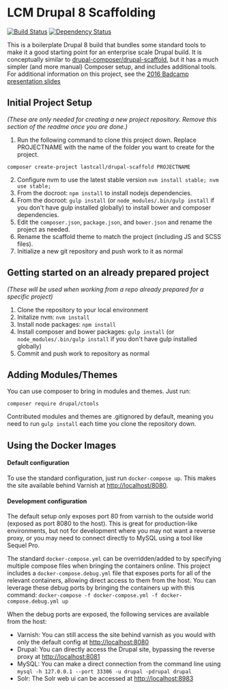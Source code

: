 LCM Drupal 8 Scaffolding
========================
[![Build Status](https://travis-ci.org/LastCallMedia/Drupal-Scaffold.svg?branch=master)](https://travis-ci.org/LastCallMedia/Drupal-Scaffold)
[![Dependency Status](https://www.versioneye.com/user/projects/57bd889169d9490042f72aac/badge.svg?style=flat-square)](https://www.versioneye.com/user/projects/57bd889169d9490042f72aac)

This is a boilerplate Drupal 8 build that bundles some standard tools to make it a good starting point for an enterprise scale Drupal build.  It is conceptually similar to [drupal-composer/drupal-scaffold](https://github.com/drupal-composer/drupal-scaffold), but it has a much simpler (and more manual) Composer setup, and includes additional tools.  For additional information on this project, see the [2016 Badcamp presentation slides](https://2016.badcamp.net/sites/default/files/session-files/FirstClassDevelopmentWorkflow.pdf)

Initial Project Setup
-----

_(These are only needed for creating a new project repository.  Remove this section of the readme once you are done.)_

1. Run the following command to clone this project down.  Replace PROJECTNAME with the name of the folder you want to create for the project.
  ```
  composer create-project lastcall/drupal-scaffold PROJECTNAME
  ```
2. Configure nvm to use the latest stable version `nvm install stable; nvm use stable;` 
3. From the docroot: `npm install` to install nodejs dependencies.
4. From the docroot: `gulp install` (or `node_modules/.bin/gulp install` if you don't have gulp  installed globally) to install bower and composer dependencies.
5. Edit the `composer.json`, `package.json`, and `bower.json` and rename the project as needed.
6. Rename the scaffold theme to match the project (including JS and SCSS files).
7. Initialize a new git repository and push work to it as normal

Getting started on an already prepared project
----------------------------------------------
_(These will be used when working from a repo already prepared for a specific project)_

1. Clone the repository to your local environment
2. Initalize nvm: `nvm install`
3. Install node packages: `npm install`
4. Install composer and bower packages: `gulp install` (or `node_modules/.bin/gulp install` if you don't have gulp installed globally)
5. Commit and push work to repository as normal

Adding Modules/Themes
---------------------
You can use composer to bring in modules and themes.  Just run:

```
composer require drupal/ctools
```
Contributed modules and themes are .gitignored by default, meaning you need to run `gulp install` each time you clone the repository down.

Using the Docker Images
-----------------------

#### Default configuration

To use the standard configuration, just run `docker-compose up`. This makes the site available behind Varnish at [http://localhost/8080](http://localhost:8080).

#### Development configuration

The default setup only exposes port 80 from varnish to the outside world (exposed as port 8080 to the host). This is great for production-like environments, but not for development where you may not want a reverse proxy, or you may need to connect directly to MySQL using a tool like Sequel Pro.

The standard `docker-compose.yml` can be overridden/added to by specifying multiple compose files when bringing the containers online. This project includes a `docker-compose.debug.yml` file that exposes ports for all of the relevant containers, allowing direct access to them from the host. You can leverage these debug ports by bringing the containers up with this command: `docker-compose -f docker-compose.yml -f docker-compose.debug.yml up`

When the debug ports are exposed, the following services are available from the host:
* Varnish: You can still access the site behind varnish as you would with only the default config at [http://localhost:8080](http://localhost:8080)
* Drupal: You can directly access the Drupal site, bypassing the reverse proxy at [http://localhost:8081](http://localhost:8081) 
* MySQL: You can make a direct connection from the command line using `mysql -h 127.0.0.1 --port 33306 -u drupal -pdrupal drupal`
* Solr: The Solr web ui can be accessed at [http://localhost:8983](http://localhost:8983)